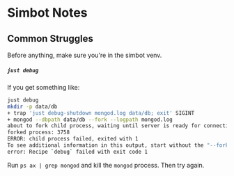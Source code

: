 # Simbot Notes

## Common Struggles

Before anything, make sure you're in the simbot venv.


##### `just debug`

If you get something like:
```bash
just debug
mkdir -p data/db
+ trap 'just debug-shutdown mongod.log data/db; exit' SIGINT
+ mongod --dbpath data/db --fork --logpath mongod.log
about to fork child process, waiting until server is ready for connections.
forked process: 3758
ERROR: child process failed, exited with 1
To see additional information in this output, start without the "--fork" option.
error: Recipe `debug` failed with exit code 1
```

Run `ps ax | grep mongod` and kill the `mongod` process. Then try again.